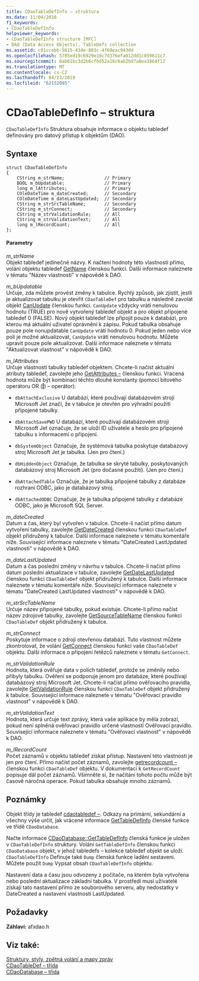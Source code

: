```yaml
---
title: CDaoTableDefInfo – struktura
ms.date: 11/04/2016
f1_keywords:
- CDaoTableDefInfo
helpviewer_keywords:
- CDaoTableDefInfo structure [MFC]
- DAO (Data Access Objects), TableDefs collection
ms.assetid: c01ccebb-5615-434e-883c-4f60eac943dd
ms.openlocfilehash: 5785ed19c6929e19c7d376efa012dd1c059611c7
ms.sourcegitcommit: 0ab61bc3d2b6cfbd52a16c6ab2b97a8ea1864f12
ms.translationtype: MT
ms.contentlocale: cs-CZ
ms.lasthandoff: 04/23/2019
ms.locfileid: "62152095"
---
```

# <a name="cdaotabledefinfo-structure"></a>CDaoTableDefInfo – struktura

`CDaoTableDefInfo` Struktura obsahuje informace o objektu tabledef definovány pro datový přístup k objektům (DAO).

## <a name="syntax"></a>Syntaxe

```
struct CDaoTableDefInfo
{
    CString m_strName;               // Primary
    BOOL m_bUpdatable;               // Primary
    long m_lAttributes;              // Primary
    COleDateTime m_dateCreated;      // Secondary
    COleDateTime m_dateLastUpdated;  // Secondary
    CString m_strSrcTableName;       // Secondary
    CString m_strConnect;            // Secondary
    CString m_strValidationRule;     // All
    CString m_strValidationText;     // All
    long m_lRecordCount;             // All
};
```

#### <a name="parameters"></a>Parametry

*m_strName*<br/>
Objekt tabledef jedinečné názvy. K načtení hodnoty této vlastnosti přímo, volání objektu tabledef [GetName](../../mfc/reference/cdaotabledef-class.md#getname) členskou funkci. Další informace naleznete v tématu "Název vlastnosti" v nápovědě k DAO.

*m_bUpdatable*<br/>
Určuje, zda můžete provést změny k tabulce. Rychlý způsob, jak zjistit, jestli je aktualizovat tabulku je otevřít `CDaoTableDef` pro tabulku a následně zavolat objekt [CanUpdate](../../mfc/reference/cdaotabledef-class.md#canupdate) členskou funkci. `CanUpdate` vždycky vrátí nenulovou hodnotu (TRUE) pro nově vytvořený tabledef objekt a pro objekt připojené tabledef 0 (FALSE). Nový objekt tabledef lze připojit pouze k databázi, pro kterou má aktuální uživatel oprávnění k zápisu. Pokud tabulka obsahuje pouze pole nonupdatable `CanUpdate` vrátí hodnotu 0. Pokud jeden nebo více polí je možné aktualizovat, `CanUpdate` vrátí nenulovou hodnotu. Můžete upravit pouze pole aktualizovat. Další informace naleznete v tématu "Aktualizovat vlastnost" v nápovědě k DAO.

*m_lAttributes*<br/>
Určuje vlastnosti tabulky tabledef objektem. Chcete-li načíst aktuální atributy tabledef, zavolejte jeho [GetAttributes –](../../mfc/reference/cdaotabledef-class.md#getattributes) členskou funkci. Vrácená hodnota může být kombinací těchto dlouhé konstanty (pomocí bitového operátoru OR (**&#124;**) – operátor):

- `dbAttachExclusive` U databází, které používají databázovém stroji Microsoft Jet značí, že v tabulce je otevřen pro výhradní použití připojené tabulky.

- `dbAttachSavePWD` U databází, které používají databázovém stroji Microsoft Jet označuje, že se uloží ID uživatele a heslo pro připojené tabulku s informacemi o připojení.

- `dbSystemObject` Označuje, že systémová tabulka poskytuje databázový stroj Microsoft Jet je tabulka. (Jen pro čtení.)

- `dbHiddenObject` Označuje, že tabulka se skryté tabulky, poskytovaných databázový stroj Microsoft Jet (pro dočasné použití). (Jen pro čtení.)

- `dbAttachedTable` Označuje, že je tabulka připojené tabulky z databáze rozhraní ODBC, jako je databázový stroj.

- `dbAttachedODBC` Označuje, že je tabulka připojené tabulky z databáze ODBC, jako je Microsoft SQL Server.

*m_dateCreated*<br/>
Datum a čas, který byl vytvořen v tabulce. Chcete-li načíst přímo datum vytvoření tabulky, zavolejte [GetDateCreated](../../mfc/reference/cdaotabledef-class.md#getdatecreated) členskou funkci `CDaoTableDef` objekt přidružený k tabulce. Další informace naleznete v tématu komentáře níže. Související informace naleznete v tématu "DateCreated LastUpdated vlastnosti" v nápovědě k DAO.

*m_dateLastUpdated*<br/>
Datum a čas poslední změny v návrhu v tabulce. Chcete-li načíst přímo datum poslední aktualizace v tabulce, zavolejte [GetDateLastUpdated](../../mfc/reference/cdaotabledef-class.md#getdatelastupdated) členskou funkci `CDaoTableDef` objekt přidružený k tabulce. Další informace naleznete v tématu komentáře níže. Související informace naleznete v tématu "DateCreated LastUpdated vlastnosti" v nápovědě k DAO.

*m_strSrcTableName*<br/>
Určuje název připojené tabulky, pokud existuje. Chcete-li přímo načíst název zdrojové tabulky, zavolejte [GetSourceTableName](../../mfc/reference/cdaotabledef-class.md#getsourcetablename) členskou funkci `CDaoTableDef` objekt přidružený k tabulce.

*m_strConnect*<br/>
Poskytuje informace o zdroji otevřenou databázi. Tuto vlastnost můžete zkontrolovat, že volání [GetConnect](../../mfc/reference/cdaotabledef-class.md#getconnect) členskou funkci vaše `CDaoTableDef` objektu. Další informace o připojení řetězců naleznete v tématu `GetConnect`.

*m_strValidationRule*<br/>
Hodnota, která ověřuje data v polích tabledef, protože se změnily nebo přibyly tabulku. Ověření se podporuje jenom pro databáze, které používají databázový stroj Microsoft Jet. Chcete-li načíst přímo ověřovacího pravidla, zavolejte [GetValidationRule](../../mfc/reference/cdaotabledef-class.md#getvalidationrule) členskou funkci `CDaoTableDef` objekt přidružený k tabulce. Související informace naleznete v tématu "Ověřovací pravidlo vlastnost" v nápovědě k DAO.

*m_strValidationText*<br/>
Hodnota, která určuje text zprávy, která vaše aplikace by měla zobrazí, pokud není splněná ověřovací pravidlo určené vlastností Ověřovací pravidlo. Související informace naleznete v tématu "Ověřovací vlastnost" v nápovědě k DAO.

*m_lRecordCount*<br/>
Počet záznamů v objektu tabledef získat přístup. Nastavení této vlastnosti je jen pro čtení. Přímo načíst počet záznamů, zavolejte [getrecordcount –](../../mfc/reference/cdaotabledef-class.md#getrecordcount) členskou funkci `CDaoTableDef` objektu. V dokumentaci k `GetRecordCount` popisuje dál počet záznamů. Všimněte si, že načítání tohoto počtu může být časově náročná operace. Pokud tabulka obsahuje mnoho záznamů.

## <a name="remarks"></a>Poznámky

Objekt třídy je tabledef [cdaotabledef –](../../mfc/reference/cdaotabledef-class.md). Odkazy na primární, sekundární a všechny výše určit, jak vrácené informace [GetTableDefInfo](../../mfc/reference/cdaodatabase-class.md#gettabledefinfo) členské funkce ve třídě `CDaoDatabase`.

Načte informace [CDaoDatabase::GetTableDefInfo](../../mfc/reference/cdaodatabase-class.md#gettabledefinfo) členská funkce je uložen v `CDaoTableDefInfo` struktury. Volání `GetTableDefInfo` členskou funkci `CDaoDatabase` objekt, v jehož tabledefs – kolekce tabledef objekt se uloží. `CDaoTableDefInfo` Definuje také `Dump` členská funkce ladění sestavení. Můžete použít `Dump` Vypsat obsah `CDaoTableDefInfo` objektu.

Nastavení data a času jsou odvozeny z počítače, na kterém byla vytvořena nebo poslední aktualizace základní tabulka. V prostředí musí uživatelé získají tato nastavení přímo ze souborového serveru, aby nedostatky v DateCreated a nastavení vlastností LastUpdated.

## <a name="requirements"></a>Požadavky

**Záhlaví:** afxdao.h

## <a name="see-also"></a>Viz také:

[Struktury, styly, zpětná volání a mapy zpráv](../../mfc/reference/structures-styles-callbacks-and-message-maps.md)<br/>
[CDaoTableDef – třída](../../mfc/reference/cdaotabledef-class.md)<br/>
[CDaoDatabase – třída](../../mfc/reference/cdaodatabase-class.md)
